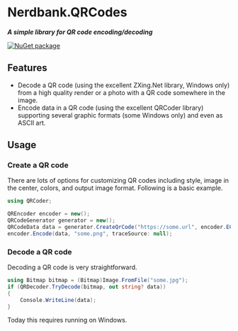 # Nerdbank.QRCodes

***A simple library for QR code encoding/decoding***

[![NuGet package](https://img.shields.io/nuget/v/Nerdbank.QRCodes.svg)](https://nuget.org/packages/Nerdbank.QRCodes)

## Features

* Decode a QR code (using the excellent ZXing.Net library, Windows only) from a high quality render or a photo with a QR code somewhere in the image.
* Encode data in a QR code (using the excellent QRCoder library) supporting several graphic formats (some Windows only) and even as ASCII art.

## Usage

### Create a QR code

There are lots of options for customizing QR codes including style, image in the center, colors, and output image format.
Following is a basic example.

```cs
using QRCoder;

QREncoder encoder = new();
QRCodeGenerator generator = new();
QRCodeData data = generator.CreateQrCode("https://some.url", encoder.ECCLevel);
encoder.Encode(data, "some.png", traceSource: null);
```

### Decode a QR code

Decoding a QR code is very straightforward.

```cs
using Bitmap bitmap = (Bitmap)Image.FromFile("some.jpg");
if (QRDecoder.TryDecode(bitmap, out string? data))
{
	Console.WriteLine(data);
}
```

Today this requires running on Windows.
